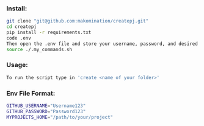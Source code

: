 ### Install: 
```zsh
git clone "git@github.com:makomination/createpj.git"
cd createpj
pip install -r requirements.txt
code .env
Then open the .env file and store your username, password, and desired file destination. Use the provided format at the bottom of this README.
source ./.my_commands.sh
```

### Usage:
```zsh
To run the script type in 'create <name of your folder>'
```

### Env File Format:
```zsh
GITHUB_USERNAME="Username123"
GITHUB_PASSWORD="Password123"
MYPROJECTS_HOME="/path/to/your/project"
```